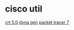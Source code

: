 # cisco util

[crt 5.0](https://cezacx2.tistory.com/522)
[dyna gen](https://dynagen.com/sites/default/files/Support%20Files/MAN-0095R1.1,%20DYNAGEN%20Configurator%20Manual.pdf)
[packet tracer 7](https://www.itechtics.com/packet-tracer-download/)
